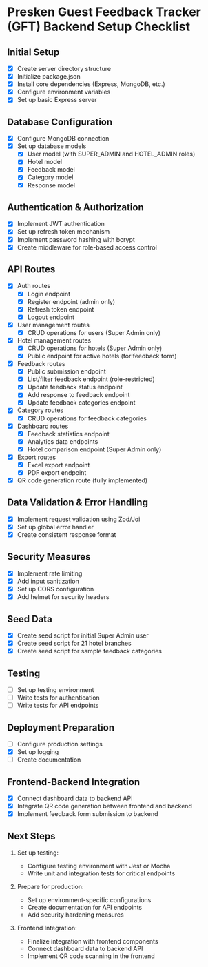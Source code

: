 # Presken Guest Feedback Tracker (GFT) Backend Setup Checklist

## Initial Setup

- [x] Create server directory structure
- [x] Initialize package.json
- [x] Install core dependencies (Express, MongoDB, etc.)
- [x] Configure environment variables
- [x] Set up basic Express server

## Database Configuration

- [x] Configure MongoDB connection
- [x] Set up database models
  - [x] User model (with SUPER_ADMIN and HOTEL_ADMIN roles)
  - [x] Hotel model
  - [x] Feedback model
  - [x] Category model
  - [x] Response model

## Authentication & Authorization

- [x] Implement JWT authentication
- [x] Set up refresh token mechanism
- [x] Implement password hashing with bcrypt
- [x] Create middleware for role-based access control

## API Routes

- [x] Auth routes
  - [x] Login endpoint
  - [x] Register endpoint (admin only)
  - [x] Refresh token endpoint
  - [x] Logout endpoint
- [x] User management routes
  - [x] CRUD operations for users (Super Admin only)
- [x] Hotel management routes
  - [x] CRUD operations for hotels (Super Admin only)
  - [x] Public endpoint for active hotels (for feedback form)
- [x] Feedback routes
  - [x] Public submission endpoint
  - [x] List/filter feedback endpoint (role-restricted)
  - [x] Update feedback status endpoint
  - [x] Add response to feedback endpoint
  - [x] Update feedback categories endpoint
- [x] Category routes
  - [x] CRUD operations for feedback categories
- [x] Dashboard routes
  - [x] Feedback statistics endpoint
  - [x] Analytics data endpoints
  - [x] Hotel comparison endpoint (Super Admin only)
- [x] Export routes
  - [x] Excel export endpoint
  - [x] PDF export endpoint
- [x] QR code generation route (fully implemented)

## Data Validation & Error Handling

- [x] Implement request validation using Zod/Joi
- [x] Set up global error handler
- [x] Create consistent response format

## Security Measures

- [x] Implement rate limiting
- [x] Add input sanitization
- [x] Set up CORS configuration
- [x] Add helmet for security headers

## Seed Data

- [x] Create seed script for initial Super Admin user
- [x] Create seed script for 21 hotel branches
- [x] Create seed script for sample feedback categories

## Testing

- [ ] Set up testing environment
- [ ] Write tests for authentication
- [ ] Write tests for API endpoints

## Deployment Preparation

- [ ] Configure production settings
- [x] Set up logging
- [ ] Create documentation

## Frontend-Backend Integration

- [x] Connect dashboard data to backend API
- [x] Integrate QR code generation between frontend and backend
- [x] Implement feedback form submission to backend

## Next Steps

1. Set up testing:

   - Configure testing environment with Jest or Mocha
   - Write unit and integration tests for critical endpoints

2. Prepare for production:

   - Set up environment-specific configurations
   - Create documentation for API endpoints
   - Add security hardening measures

3. Frontend Integration:
   - Finalize integration with frontend components
   - Connect dashboard data to backend API
   - Implement QR code scanning in the frontend
